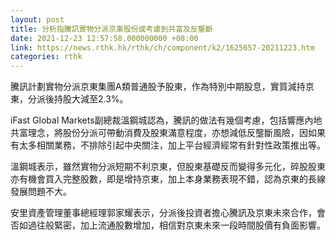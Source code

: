 ```yaml
---
layout: post
title: 分析指騰訊實物分派京東股份或考慮到共富及反壟斷
date: 2021-12-23 12:57:58.000000000 +08:00
link: https://news.rthk.hk/rthk/ch/component/k2/1625657-20211223.htm
categories: rthk
---
```


騰訊計劃實物分派京東集團A類普通股予股東，作為特別中期股息，實質減持京東，分派後持股大減至2.3%。

iFast Global Markets副總裁溫鋼城認為，騰訊的做法有幾個考慮，包括響應內地共富理念，將股份分派可帶動消費及股東滿意程度，亦想減低反壟斷風險，因如果有太多相關業務，不排除引起中央關注，加上平台經濟經常有針對性政策推出等。

溫鋼城表示，雖然實物分派短期不利京東，但股東基礎反而變得多元化，碎股股東亦有機會買入完整股數，即是增持京東，加上本身業務表現不錯，認為京東的長線發展問題不大。

安里資產管理董事總經理郭家耀表示，分派後投資者擔心騰訊及京東未來合作，會否如過往般緊密，加上流通股數增加，相信對京東未來一段時間股價有負面影響。
